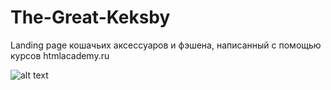 # The-Great-Keksby
Landing page кошачьих аксессуаров и фэшена, написанный с помощью курсов htmlacademy.ru

![alt text](img/screencapture.png)
